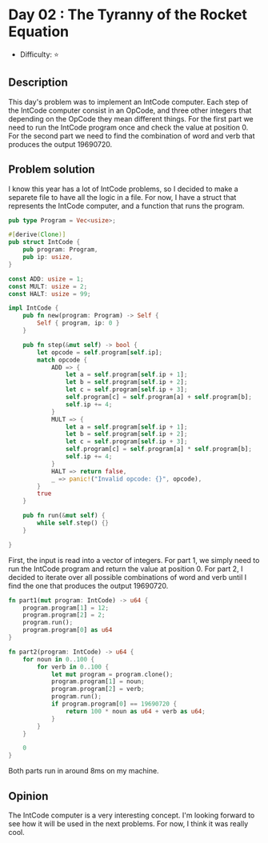 # Day 02 : The Tyranny of the Rocket Equation

* Difficulty: ⭐

## Description

This day's problem was to implement an IntCode computer. Each step of the IntCode computer consist in an OpCode, and three other integers that depending on the OpCode they mean different things. For the first part we need to run the IntCode program once and check the value at position 0. For the second part we need to find the combination of word and verb that produces the output 19690720.

## Problem solution

I know this year has a lot of IntCode problems, so I decided to make a separete file to have all the logic in a file. For now, I have a struct that represents the IntCode computer, and a function that runs the program.

```rust
pub type Program = Vec<usize>;

#[derive(Clone)]
pub struct IntCode {
    pub program: Program,
    pub ip: usize,
}

const ADD: usize = 1;
const MULT: usize = 2;
const HALT: usize = 99;

impl IntCode {
    pub fn new(program: Program) -> Self {
        Self { program, ip: 0 }
    }

    pub fn step(&mut self) -> bool {
        let opcode = self.program[self.ip];
        match opcode {
            ADD => {
                let a = self.program[self.ip + 1];
                let b = self.program[self.ip + 2];
                let c = self.program[self.ip + 3];
                self.program[c] = self.program[a] + self.program[b];
                self.ip += 4;
            }
            MULT => {
                let a = self.program[self.ip + 1];
                let b = self.program[self.ip + 2];
                let c = self.program[self.ip + 3];
                self.program[c] = self.program[a] * self.program[b];
                self.ip += 4;
            }
            HALT => return false,
            _ => panic!("Invalid opcode: {}", opcode),
        }
        true
    }

    pub fn run(&mut self) {
        while self.step() {}
    }

}
```

First, the input is read into a vector of integers. For part 1, we simply need to run the IntCode program and return the value at position 0. For part 2, I decided to iterate over all possible combinations of word and verb until I find the one that produces the output 19690720.

```rust
fn part1(mut program: IntCode) -> u64 {
    program.program[1] = 12;
    program.program[2] = 2;
    program.run();
    program.program[0] as u64
}

fn part2(program: IntCode) -> u64 {
    for noun in 0..100 {
        for verb in 0..100 {
            let mut program = program.clone();
            program.program[1] = noun;
            program.program[2] = verb;
            program.run();
            if program.program[0] == 19690720 {
                return 100 * noun as u64 + verb as u64;
            }
        }
    }

    0
}
```

Both parts run in around 8ms on my machine.

## Opinion

The IntCode computer is a very interesting concept. I'm looking forward to see how it will be used in the next problems. For now, I think it was really cool.
